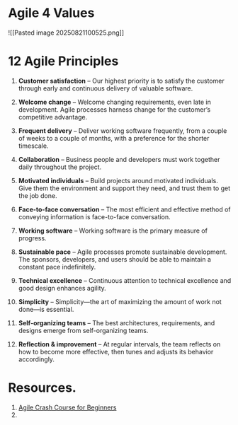 # Agile 4 Values
![[Pasted image 20250821100525.png]]

# 12 Agile Principles 
 1. **Customer satisfaction** – Our highest priority is to satisfy the customer through early and continuous delivery of valuable software.
    
2. **Welcome change** – Welcome changing requirements, even late in development. Agile processes harness change for the customer’s competitive advantage.
    
3. **Frequent delivery** – Deliver working software frequently, from a couple of weeks to a couple of months, with a preference for the shorter timescale.
    
4. **Collaboration** – Business people and developers must work together daily throughout the project.
    
5. **Motivated individuals** – Build projects around motivated individuals. Give them the environment and support they need, and trust them to get the job done.
    
6. **Face-to-face conversation** – The most efficient and effective method of conveying information is face-to-face conversation.
    
7. **Working software** – Working software is the primary measure of progress.
    
8. **Sustainable pace** – Agile processes promote sustainable development. The sponsors, developers, and users should be able to maintain a constant pace indefinitely.
    
9. **Technical excellence** – Continuous attention to technical excellence and good design enhances agility.
    
10. **Simplicity** – Simplicity—the art of maximizing the amount of work not done—is essential.
    
11. **Self-organizing teams** – The best architectures, requirements, and designs emerge from self-organizing teams.
    
12. **Reflection & improvement** – At regular intervals, the team reflects on how to become more effective, then tunes and adjusts its behavior accordingly.

# Resources.
1. [Agile Crash Course for Beginners](https://www.udemy.com/course/agile-bootcamp/)
2. 